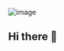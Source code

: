 ![image](https://user-images.githubusercontent.com/59655496/208079827-8d40d9a8-f3e7-4f74-9999-1d5c013e4c4d.png)

## Hi there 👋

